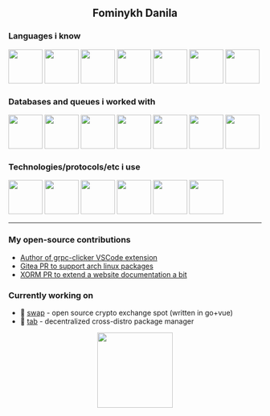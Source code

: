 <p align="center">
  <h2 align="center">
    Fominykh Danila
  </h2>
</p>

### Languages i know

<p float="left">
  <img src="https://external-content.duckduckgo.com/iu/?u=https%3A%2F%2Fcdn.icon-icons.com%2Ficons2%2F2107%2FPNG%2F512%2Ffile_type_go_gopher_icon_130571.png&f=1&nofb=1&ipt=fc331bfebff659971bd9110879179c96d180ccff8bf4591792bf9ec479c8dcce&ipo=images" width="68" height="68" />
  <img src="https://external-content.duckduckgo.com/iu/?u=https%3A%2F%2Fi0.wp.com%2Ftinkercademy.com%2Fwp-content%2Fuploads%2F2018%2F04%2Fpython-icon.png%3Fssl%3D1&f=1&nofb=1&ipt=b12423192a3495f9e7eec6baa89d7fd6435fed9570680988588081e24c23ee05&ipo=images" width="68" height="68" /> 
  <img src="https://external-content.duckduckgo.com/iu/?u=https%3A%2F%2Fcdn3.iconfinder.com%2Fdata%2Ficons%2Flogos-and-brands-adobe%2F512%2F187_Js-1024.png&f=1&nofb=1&ipt=214d4cc5d93692fb893bdad4f609f7351ef02b73fada5ce2f6fe57b38945b43b&ipo=images" width="68" height="68" />
  <img src="https://external-content.duckduckgo.com/iu/?u=https%3A%2F%2Fcdn.icon-icons.com%2Ficons2%2F2107%2FPNG%2F512%2Ffile_type_typescript_official_icon_130107.png&f=1&nofb=1&ipt=c45fa530ba800be0c0ccbe0a6316aaee6a6a0b033b054c0999257b4c64757d9b&ipo=images" width="68" height="68" />
  <img src="https://external-content.duckduckgo.com/iu/?u=https%3A%2F%2Fcreazilla-store.fra1.digitaloceanspaces.com%2Ficons%2F3256517%2Ffile-type-dartlang-icon-md.png&f=1&nofb=1&ipt=94056a7a0ff98a7da4ee0244f6f6d4572052e830b41628f3fc47cdbe70d7e6a4&ipo=images" width="68" height="68" />
  <img src="https://external-content.duckduckgo.com/iu/?u=https%3A%2F%2Fstatic-00.iconduck.com%2Fassets.00%2Fcsharp-icon-1755x2048-5r3ugs1f.png&f=1&nofb=1&ipt=5cc9ed0420068cc75bda48ed9939b01eea544789e92c1381ad284683b6b18e2c&ipo=images" width="68" height="68" />
  <img src="https://external-content.duckduckgo.com/iu/?u=https%3A%2F%2Fbrandlogos.net%2Fwp-content%2Fuploads%2F2021%2F11%2Fjava-logo.png&f=1&nofb=1&ipt=044586b399c77fd9671117fae9fb01b24f814867afc0b8a58b71496ea1a3fec9&ipo=images" width="68" height="68" />
</p>

### Databases and queues i worked with

<p float="left">
  <img src="https://external-content.duckduckgo.com/iu/?u=https%3A%2F%2Fstatic-00.iconduck.com%2Fassets.00%2Fpostgresql-icon-1987x2048-v2fkmdaw.png&f=1&nofb=1&ipt=94d9626186fc6e47c297a62fde6b982a76593cc1f82fa328ff9e74fc23360f1d&ipo=images" width="68" height="68" />
  <img src="https://external-content.duckduckgo.com/iu/?u=https%3A%2F%2Fcreazilla-store.fra1.digitaloceanspaces.com%2Ficons%2F3254020%2Fleveldb-icon-md.png&f=1&nofb=1&ipt=4936d178b0065e4eb4a77cd05f26487722da7401450f1f20dd0c236751497677&ipo=images" width="68" height="68" /> 
  <img src="https://external-content.duckduckgo.com/iu/?u=https%3A%2F%2Fcreazilla-store.fra1.digitaloceanspaces.com%2Ficons%2F3254282%2Fredis-icon-md.png&f=1&nofb=1&ipt=4226061b3100bb13cb582c49d65c73f197b76c38640e86aecd89f03337e025e8&ipo=images" width="68" height="68" />
  <img src="https://external-content.duckduckgo.com/iu/?u=https%3A%2F%2Fstatic-00.iconduck.com%2Fassets.00%2Fmongodb-icon-1024x1024-jyklwn1x.png&f=1&nofb=1&ipt=6b4ba10a15a30f6ab3beb9a6edaac0dc5f251d84aa42a65b6c5452773fd45df4&ipo=images" width="68" height="68" />
  <img src="https://external-content.duckduckgo.com/iu/?u=https%3A%2F%2Fcreazilla-store.fra1.digitaloceanspaces.com%2Ficons%2F3207476%2Fapache-kafka-icon-md.png&f=1&nofb=1&ipt=df75bc619e68880e4ca047dab12a2ccd531667558137b9cea152575db6bc65de&ipo=images" width="68" height="68" />
  <img src="https://external-content.duckduckgo.com/iu/?u=https%3A%2F%2Fstatic-00.iconduck.com%2Fassets.00%2Frabbitmq-icon-1936x2048-zlik4nni.png&f=1&nofb=1&ipt=0e9b4011b97172535df4fd8bf30cc6f0fdbf4e553c956b9c7674c0ee7050dff0&ipo=images" width="68" height="68" />
  <img src="https://external-content.duckduckgo.com/iu/?u=https%3A%2F%2Fdashboard.snapcraft.io%2Fsite_media%2Fappmedia%2F2020%2F03%2Fnats-icon-color.png&f=1&nofb=1&ipt=5063cd91ee204edd68e2dff6a555dd5cfbd7eae31e3bf8eb613878efd81f28f2&ipo=images" width="68" height="68" />
</p>

### Technologies/protocols/etc i use

<p float="left">
  <img src="https://external-content.duckduckgo.com/iu/?u=http%3A%2F%2Fpngimg.com%2Fuploads%2Flinux%2Flinux_PNG21.png&f=1&nofb=1&ipt=66ef5b23a706b813c18f5b0755b11dd88f90b9dcb22737c348cce960c8463dc3&ipo=images" width="68" height="68" />
  <img src="https://external-content.duckduckgo.com/iu/?u=https%3A%2F%2Fcdn4.iconfinder.com%2Fdata%2Ficons%2Flogos-and-brands%2F512%2F97_Docker_logo_logos-1024.png&f=1&nofb=1&ipt=5fdd584d24d98698c015e029b10ce1ef52572481cb026adecf0764db26db38bd&ipo=images" width="68" height="68" /> 
  <img src="https://external-content.duckduckgo.com/iu/?u=https%3A%2F%2Fcdn-icons-png.flaticon.com%2F512%2F1674%2F1674969.png&f=1&nofb=1&ipt=bd64bf026bf5b169ecff12fe139e62b77671911ec77254d422666c5b7240e1d9&ipo=images" width="68" height="68" />
  <img src="https://external-content.duckduckgo.com/iu/?u=https%3A%2F%2Fgrpc.io%2Fimg%2Flogos%2Fgrpc-icon-color.png&f=1&nofb=1&ipt=bd0edc1a995a0d5aed9a9196ce8391421286ffa65318249539758ca1824d4a0c&ipo=images" width="68" height="68" />
  <img src="https://external-content.duckduckgo.com/iu/?u=https%3A%2F%2Fstatic-00.iconduck.com%2Fassets.00%2Fflutter-icon-1024x1024-vtu2wpze.png&f=1&nofb=1&ipt=cc3e7b39946eb3d30ac352b47d86d44f26431253aa6c23e9a816e3ac656b53a1&ipo=images" width="68" height="68" />
  <img src="https://external-content.duckduckgo.com/iu/?u=https%3A%2F%2Fcreazilla-store.fra1.digitaloceanspaces.com%2Ficons%2F3254520%2Fvue-icon-md.png&f=1&nofb=1&ipt=c0f7e5087e217081ec21ab846f20b41e9d793870bbb7d356417b777a38a319a5&ipo=images" width="68" height="68" />
</p>

---

### My open-source contributions

- [Author of grpc-clicker VSCode extension](https://marketplace.visualstudio.com/items?itemName=Dancheg97.grpc-clicker)
- [Gitea PR to support arch linux packages](https://github.com/go-gitea/gitea/pull/32692)
- [XORM PR to extend a website documentation a bit](https://gitea.com/xorm/website2/pulls/8)

### Currently working on

- 🎯 [swap](https://github.com/d1nch8g/swap) - open source crypto exchange spot (written in go+vue)
- 🎯 [tab](https://github.com/d1nch8g/tab) - decentralized cross-distro package manager

<p align="center">
  <img src="https://external-content.duckduckgo.com/iu/?u=https%3A%2F%2Fmedia.giphy.com%2Fmedia%2FHMOQLh1qhLV04%2Fgiphy.gif&f=1&nofb=1&ipt=15a6725516dc264bf45c27cc27c222a0f0b19d3205c61378ec60f9f728222f07&ipo=images" height="150"/>
</p>
